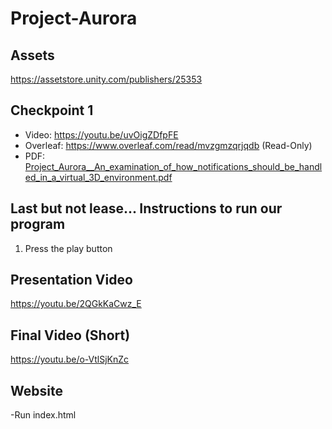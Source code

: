 # Project-Aurora

## Assets 
https://assetstore.unity.com/publishers/25353

## Checkpoint 1
- Video: https://youtu.be/uvOigZDfpFE
- Overleaf: https://www.overleaf.com/read/mvzgmzqrjqdb (Read-Only)
- PDF: [Project_Aurora__An_examination_of_how_notifications_should_be_handled_in_a_virtual_3D_environment.pdf](https://github.com/csu-hci-projects/Project-Aurora/blob/main/Project_Aurora__An_examination_of_how_notifications_should_be_handled_in_a_virtual_3D_environment.pdf)

## Last but not lease... Instructions to run our program 
1. Press the play button

## Presentation Video
https://youtu.be/2QGkKaCwz_E

## Final Video (Short)
https://youtu.be/o-VtlSjKnZc

## Website
 -Run index.html 
